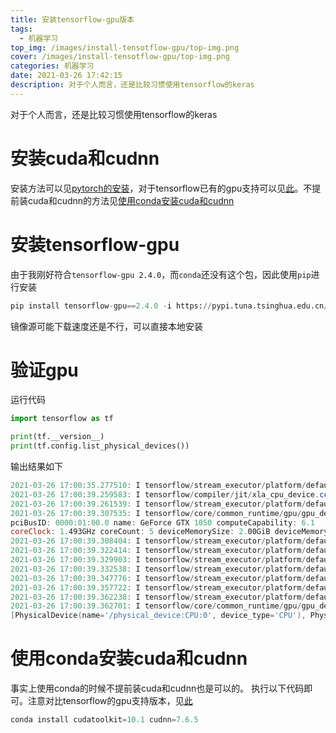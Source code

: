 ```yaml
---
title: 安装tensorflow-gpu版本
tags:
  - 机器学习
top_img: /images/install-tensotflow-gpu/top-img.png
cover: /images/install-tensotflow-gpu/top-img.png
categories: 机器学习
date: 2021-03-26 17:42:15
description: 对于个人而言，还是比较习惯使用tensorflow的keras
---
```



对于个人而言，还是比较习惯使用tensorflow的keras
<!--more-->

# 安装cuda和cudnn
安装方法可以见[pytorch的安装](https://qianxu.run/2021/01/18/installpytorch/)，对于tensorflow已有的gpu支持可以见[此](https://tensorflow.google.cn/install/source_windows#gpu)。不提前装cuda和cudnn的方法见[使用conda安装cuda和cudnn](#使用conda安装cuda和cudnn)


# 安装tensorflow-gpu
由于我刚好符合`tensorflow-gpu 2.4.0`，而`conda`还没有这个包，因此使用`pip`进行安装

```python
pip install tensorflow-gpu==2.4.0 -i https://pypi.tuna.tsinghua.edu.cn/simple
```
镜像源可能下载速度还是不行，可以直接本地安装

# 验证gpu
运行代码
```python
import tensorflow as tf

print(tf.__version__)
print(tf.config.list_physical_devices())
```
输出结果如下
```powershell
2021-03-26 17:00:35.277510: I tensorflow/stream_executor/platform/default/dso_loader.cc:49] Successfully opened dynamic library cudart64_110.dll2.4.0
2021-03-26 17:00:39.259583: I tensorflow/compiler/jit/xla_cpu_device.cc:41] Not creating XLA devices, tf_xla_enable_xla_devices not set
2021-03-26 17:00:39.261539: I tensorflow/stream_executor/platform/default/dso_loader.cc:49] Successfully opened dynamic library nvcuda.dll      
2021-03-26 17:00:39.307535: I tensorflow/core/common_runtime/gpu/gpu_device.cc:1720] Found device 0 with properties: 
pciBusID: 0000:01:00.0 name: GeForce GTX 1050 computeCapability: 6.1
coreClock: 1.493GHz coreCount: 5 deviceMemorySize: 2.00GiB deviceMemoryBandwidth: 104.43GiB/s
2021-03-26 17:00:39.308404: I tensorflow/stream_executor/platform/default/dso_loader.cc:49] Successfully opened dynamic library cudart64_110.dll2021-03-26 17:00:39.322068: I tensorflow/stream_executor/platform/default/dso_loader.cc:49] Successfully opened dynamic library cublas64_11.dll 
2021-03-26 17:00:39.322414: I tensorflow/stream_executor/platform/default/dso_loader.cc:49] Successfully opened dynamic library cublasLt64_11.dll
2021-03-26 17:00:39.329903: I tensorflow/stream_executor/platform/default/dso_loader.cc:49] Successfully opened dynamic library cufft64_10.dll  
2021-03-26 17:00:39.332538: I tensorflow/stream_executor/platform/default/dso_loader.cc:49] Successfully opened dynamic library curand64_10.dll 
2021-03-26 17:00:39.347776: I tensorflow/stream_executor/platform/default/dso_loader.cc:49] Successfully opened dynamic library cusolver64_10.dll
2021-03-26 17:00:39.357722: I tensorflow/stream_executor/platform/default/dso_loader.cc:49] Successfully opened dynamic library cusparse64_11.dll
2021-03-26 17:00:39.362238: I tensorflow/stream_executor/platform/default/dso_loader.cc:49] Successfully opened dynamic library cudnn64_8.dll   
2021-03-26 17:00:39.362701: I tensorflow/core/common_runtime/gpu/gpu_device.cc:1862] Adding visible gpu devices: 0
[PhysicalDevice(name='/physical_device:CPU:0', device_type='CPU'), PhysicalDevice(name='/physical_device:GPU:0', device_type='GPU')]
```

# 使用conda安装cuda和cudnn 
事实上使用conda的时候不提前装cuda和cudnn也是可以的。
执行以下代码即可。注意对比tensorflow的gpu支持版本，见[此](https://tensorflow.google.cn/install/source_windows#gpu)
```python
conda install cudatoolkit=10.1 cudnn=7.6.5
```
